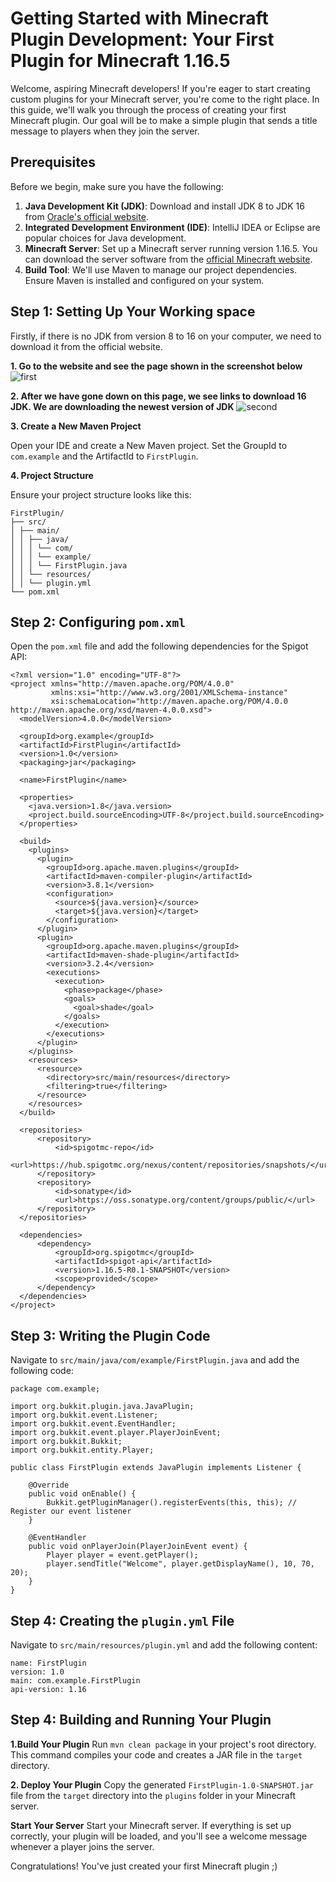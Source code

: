 # Getting Started with Minecraft Plugin Development: Your First Plugin for Minecraft 1.16.5

Welcome, aspiring Minecraft developers! If you're eager to start creating custom plugins for your Minecraft server, you're come to the right place. In this guide, we'll walk you through the process of creating your first Minecraft plugin. Our goal will be to make a simple plugin that sends a title message to players when they join the server.

## Prerequisites
Before we begin, make sure you have the following:
1. **Java Development Kit (JDK)**: Download and install JDK 8 to JDK 16 from [Oracle's official website](https://www.oracle.com/java/technologies/javase/jdk16-archive-downloads.html).
2. **Integrated Development Environment (IDE)**: IntelliJ IDEA or Eclipse are popular choices for Java development.
3. **Minecraft Server**: Set up a Minecraft server running version 1.16.5. You can download the server software from the [official Minecraft website](https://www.minecraft.net/en-us/download/server).
4. **Build Tool**: We'll use Maven to manage our project dependencies. Ensure Maven is installed and configured on your system.

## Step 1: Setting Up Your Working space
Firstly, if there is no JDK from version 8 to 16 on your computer, we need to download it from the official website.

**1. Go to the website and see the page shown in the screenshot below**
![first](https://github.com/user-attachments/assets/a8a7ff91-7e7d-4827-8678-480a56e2f206)

**2. After we have gone down on this page, we see links to download 16 JDK. We are downloading the newest version of JDK**
![second](https://github.com/user-attachments/assets/f283aa82-7b92-4a2a-b83b-8b1306ba9388)

**3. Create a New Maven Project**

Open your IDE and create a New Maven project. Set the GroupId to `com.example` and the ArtifactId to `FirstPlugin`.

**4. Project Structure**

Ensure your project structure looks like this:

```
FirstPlugin/
├── src/
│ ├── main/
│ │ ├── java/
│ │ │ └── com/
│ │ │ └── example/
│ │ │ └── FirstPlugin.java
│ │ └── resources/
│ │ └── plugin.yml
└── pom.xml
```

## Step 2: Configuring `pom.xml`
Open the `pom.xml` file and add the following dependencies for the Spigot API:

```
<?xml version="1.0" encoding="UTF-8"?>
<project xmlns="http://maven.apache.org/POM/4.0.0"
         xmlns:xsi="http://www.w3.org/2001/XMLSchema-instance"
         xsi:schemaLocation="http://maven.apache.org/POM/4.0.0 http://maven.apache.org/xsd/maven-4.0.0.xsd">
  <modelVersion>4.0.0</modelVersion>

  <groupId>org.example</groupId>
  <artifactId>FirstPlugin</artifactId>
  <version>1.0</version>
  <packaging>jar</packaging>

  <name>FirstPlugin</name>

  <properties>
    <java.version>1.8</java.version>
    <project.build.sourceEncoding>UTF-8</project.build.sourceEncoding>
  </properties>

  <build>
    <plugins>
      <plugin>
        <groupId>org.apache.maven.plugins</groupId>
        <artifactId>maven-compiler-plugin</artifactId>
        <version>3.8.1</version>
        <configuration>
          <source>${java.version}</source>
          <target>${java.version}</target>
        </configuration>
      </plugin>
      <plugin>
        <groupId>org.apache.maven.plugins</groupId>
        <artifactId>maven-shade-plugin</artifactId>
        <version>3.2.4</version>
        <executions>
          <execution>
            <phase>package</phase>
            <goals>
              <goal>shade</goal>
            </goals>
          </execution>
        </executions>
      </plugin>
    </plugins>
    <resources>
      <resource>
        <directory>src/main/resources</directory>
        <filtering>true</filtering>
      </resource>
    </resources>
  </build>

  <repositories>
      <repository>
          <id>spigotmc-repo</id>
          <url>https://hub.spigotmc.org/nexus/content/repositories/snapshots/</url>
      </repository>
      <repository>
          <id>sonatype</id>
          <url>https://oss.sonatype.org/content/groups/public/</url>
      </repository>
  </repositories>

  <dependencies>
      <dependency>
          <groupId>org.spigotmc</groupId>
          <artifactId>spigot-api</artifactId>
          <version>1.16.5-R0.1-SNAPSHOT</version>
          <scope>provided</scope>
      </dependency>
  </dependencies>
</project>
```

## Step 3: Writing the Plugin Code
Navigate to `src/main/java/com/example/FirstPlugin.java` and add the following code:

```
package com.example;

import org.bukkit.plugin.java.JavaPlugin;
import org.bukkit.event.Listener;
import org.bukkit.event.EventHandler;
import org.bukkit.event.player.PlayerJoinEvent;
import org.bukkit.Bukkit;
import org.bukkit.entity.Player;

public class FirstPlugin extends JavaPlugin implements Listener {

    @Override
    public void onEnable() {
        Bukkit.getPluginManager().registerEvents(this, this); // Register our event listener
    }

    @EventHandler
    public void onPlayerJoin(PlayerJoinEvent event) {
        Player player = event.getPlayer();
        player.sendTitle("Welcome", player.getDisplayName(), 10, 70, 20);
    }
}
```

## Step 4: Creating the `plugin.yml` File
Navigate to `src/main/resources/plugin.yml` and add the following content:

```
name: FirstPlugin
version: 1.0
main: com.example.FirstPlugin
api-version: 1.16
```

## Step 4: Building and Running Your Plugin

**1.Build Your Plugin** 
Run `mvn clean package` in your project's root directory. This command compiles your code and creates a JAR file in the `target` directory.

**2. Deploy Your Plugin**
Copy the generated `FirstPlugin-1.0-SNAPSHOT.jar` file from the `target` directory into the `plugins` folder in your Minecraft server.

**Start Your Server**
Start your Minecraft server. If everything is set up correctly, your plugin will be loaded, and you'll see a welcome message whenever a player joins the server.

Congratulations! You've just created your first Minecraft plugin ;)

